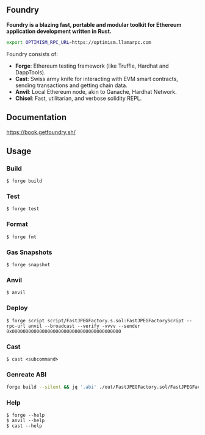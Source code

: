 ## Foundry

**Foundry is a blazing fast, portable and modular toolkit for Ethereum application development written in Rust.**




```sh
export OPTIMISM_RPC_URL=https://optimism.llamarpc.com
```




Foundry consists of:

-   **Forge**: Ethereum testing framework (like Truffle, Hardhat and DappTools).
-   **Cast**: Swiss army knife for interacting with EVM smart contracts, sending transactions and getting chain data.
-   **Anvil**: Local Ethereum node, akin to Ganache, Hardhat Network.
-   **Chisel**: Fast, utilitarian, and verbose solidity REPL.

## Documentation

https://book.getfoundry.sh/

## Usage

### Build

```shell
$ forge build
```

### Test

```shell
$ forge test
```

### Format

```shell
$ forge fmt
```

### Gas Snapshots

```shell
$ forge snapshot
```

### Anvil

```shell
$ anvil
```

### Deploy

```shell
$ forge script script/FastJPEGFactory.s.sol:FastJPEGFactoryScript --rpc-url anvil --broadcast --verify -vvvv --sender 0x0000000000000000000000000000000000000000
```

### Cast

```shell
$ cast <subcommand>
```

### Genreate ABI
```sh
forge build --silent && jq '.abi' ./out/FastJPEGFactory.sol/FastJPEGFactory.json
``` 

### Help

```shell
$ forge --help
$ anvil --help
$ cast --help
```
